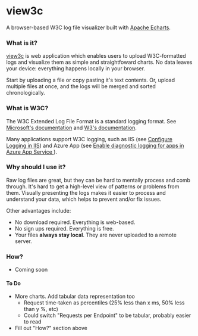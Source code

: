 # view3c
A browser-based W3C log file visualizer built with [Apache Echarts](https://echarts.apache.org/en/index.html).

### What is it?
[view3c](https://github.com/oversizedcanoe/view3c) is web application which enables users to upload W3C-formatted logs and visualize them as simple and straightfoward charts. No data leaves your device: everything happens locally in your browser.

Start by uploading a file or copy pasting it's text contents. Or, upload multiple files at once, and the logs will be merged and sorted chronologically.


### What is W3C?
The W3C Extended Log File Format is a standard logging format. See [Microsoft's documentation](https://learn.microsoft.com/en-us/windows/win32/http/w3c-logging) and [W3's documentation](https://www.w3.org/TR/WD-logfile).

Many applications support W3C logging, such as IIS (see [Configure Logging in IIS](https://learn.microsoft.com/en-us/iis/manage/provisioning-and-managing-iis/configure-logging-in-iis)) and Azure App (see [Enable diagnostic logging for apps in Azure App Service
](https://learn.microsoft.com/en-us/azure/app-service/troubleshoot-diagnostic-logs)).

### Why should I use it?
Raw log files are great, but they can be hard to mentally process and comb through. It's hard to get a high-level view of patterns or problems from them. Visually presenting the logs makes it easier to process and understand your data, which helps to prevent and/or fix issues.

Other advantages include:
 - No download required. Everything is web-based.
 - No sign ups required. Everything is free.
 - Your files **always stay local**. They are never uploaded to a remote server.

### How?
 - Coming soon



#### To Do
 - More charts. Add tabular data representation too
   - Request time-taken as percentiles (25% less than x ms, 50% less than y %, etc)
   - Could switch "Requests per Endpoint" to be tabular, probably easier to read 
 - Fill out "How?" section above
